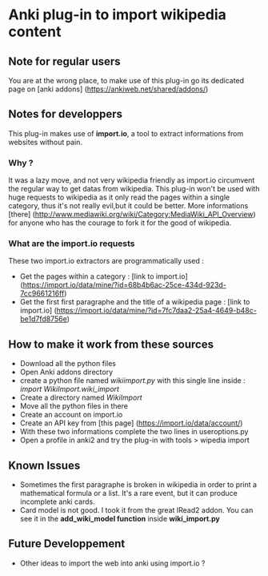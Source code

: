 # Anki plug-in to import wikipedia content
## Note for regular users
You are at the wrong place, to make use of this plug-in go its dedicated page on [anki addons] (https://ankiweb.net/shared/addons/)
## Notes for developpers
This plug-in makes use of **import.io**, a tool to extract informations from websites without pain.
### Why ?
It was a lazy move, and not very wikipedia friendly as import.io circumvent the regular way to get datas from wikipedia.
This plug-in won't be used with huge requests to wikipedia as it only read the pages within a single category, thus it's not really evil,but it could be better.
More informations [there] (http://www.mediawiki.org/wiki/Category:MediaWiki_API_Overview) for anyone who has the courage to fork it for the good of wikipedia.
### What are the import.io requests
These two import.io extractors are programmatically used  :
- Get the pages within a category : [link to import.io] (https://import.io/data/mine/?id=68b4b6ac-25ce-434d-923d-7cc9661216ff)
- Get the first first paragraphe and the title of a wikipedia page : [link to import.io] (https://import.io/data/mine/?id=7fc7daa2-25a4-4649-b48c-be1d7fd8756e)

## How to make it work from these sources
- Download all the python files
- Open Anki addons directory
- create a python file named *wikiimport.py* with this single line inside : *import WikiImport.wiki_import*
- Create a directory named *WikiImport*
- Move all the python files in there
- Create an account on import.io
- Create an API key from [this page] (https://import.io/data/account/)
- With these two informations complete the two lines in useroptions.py
- Open a profile in anki2 and try the plug-in with tools > wipedia import
## Known Issues
- Sometimes the first paragraphe is broken in wikipedia in order to print a mathematical formula or a list.
It's a rare event, but it can produce incomplete anki cards.
- Card model is not good. I took it from the great IRead2 addon. You can see it in the **add_wiki_model function** inside **wiki_import.py**

## Future Developpement
- Other ideas to import the web into anki using import.io ?